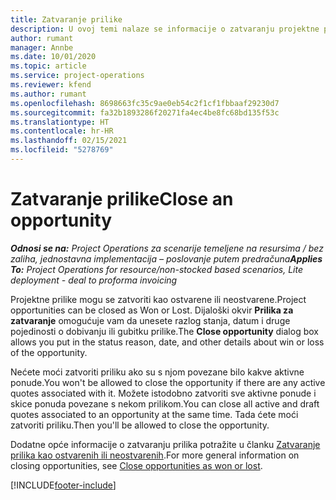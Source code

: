 ```yaml
---
title: Zatvaranje prilike
description: U ovoj temi nalaze se informacije o zatvaranju projektne prilike.
author: rumant
manager: Annbe
ms.date: 10/01/2020
ms.topic: article
ms.service: project-operations
ms.reviewer: kfend
ms.author: rumant
ms.openlocfilehash: 8698663fc35c9ae0eb54c2f1cf1fbbaaf29230d7
ms.sourcegitcommit: fa32b1893286f20271fa4ec4be8fc68bd135f53c
ms.translationtype: HT
ms.contentlocale: hr-HR
ms.lasthandoff: 02/15/2021
ms.locfileid: "5278769"
---
```

# <a name="close-an-opportunity"></a><span data-ttu-id="a009a-103">Zatvaranje prilike</span><span class="sxs-lookup"><span data-stu-id="a009a-103">Close an opportunity</span></span>

<span data-ttu-id="a009a-104">_**Odnosi se na:** Project Operations za scenarije temeljene na resursima / bez zaliha, jednostavna implementacija – poslovanje putem predračuna_</span><span class="sxs-lookup"><span data-stu-id="a009a-104">_**Applies To:** Project Operations for resource/non-stocked based scenarios, Lite deployment - deal to proforma invoicing_</span></span>

<span data-ttu-id="a009a-105">Projektne prilike mogu se zatvoriti kao ostvarene ili neostvarene.</span><span class="sxs-lookup"><span data-stu-id="a009a-105">Project opportunities can be closed as Won or Lost.</span></span> <span data-ttu-id="a009a-106">Dijaloški okvir **Prilika za zatvaranje** omogućuje vam da unesete razlog stanja, datum i druge pojedinosti o dobivanju ili gubitku prilike.</span><span class="sxs-lookup"><span data-stu-id="a009a-106">The **Close opportunity** dialog box allows you put in the status reason, date, and other details about win or loss of the opportunity.</span></span>

<span data-ttu-id="a009a-107">Nećete moći zatvoriti priliku ako su s njom povezane bilo kakve aktivne ponude.</span><span class="sxs-lookup"><span data-stu-id="a009a-107">You won't be allowed to close the opportunity if there are any active quotes associated with it.</span></span> <span data-ttu-id="a009a-108">Možete istodobno zatvoriti sve aktivne ponude i skice ponuda povezane s nekom prilikom.</span><span class="sxs-lookup"><span data-stu-id="a009a-108">You can close all active and draft quotes associated to an opportunity at the same time.</span></span> <span data-ttu-id="a009a-109">Tada ćete moći zatvoriti priliku.</span><span class="sxs-lookup"><span data-stu-id="a009a-109">Then you'll be allowed to close the opportunity.</span></span>

<span data-ttu-id="a009a-110">Dodatne opće informacije o zatvaranju prilika potražite u članku [Zatvaranje prilika kao ostvarenih ili neostvarenih](https://docs.microsoft.com/dynamics365/sales-enterprise/close-opportunity-won-lost-sales).</span><span class="sxs-lookup"><span data-stu-id="a009a-110">For more general information on closing opportunities, see [Close opportunities as won or lost](https://docs.microsoft.com/dynamics365/sales-enterprise/close-opportunity-won-lost-sales).</span></span>


[!INCLUDE[footer-include](../includes/footer-banner.md)]